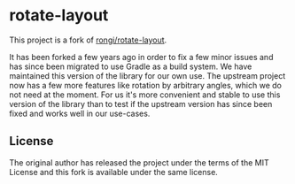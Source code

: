 # rotate-layout

This project is a fork of
[rongi/rotate-layout](https://github.com/rongi/rotate-layout).

It has been forked a few years ago in order to fix a few minor issues and
has since been migrated to use Gradle as a build system.
We have maintained this version of the library for our own use.
The upstream project now has a few more features like rotation by
arbitrary angles, which we do not need at the moment. For us it's more
convenient and stable to use this version of the library than to test if
the upstream version has since been fixed and works well in our use-cases.

## License

The original author has released the project under the terms of the
MIT License and this fork is available under the same license.
